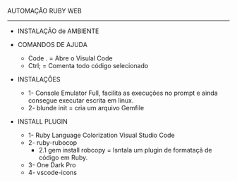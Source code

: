 AUTOMAÇÃO RUBY WEB

---
* INSTALAÇÃO de AMBIENTE


* COMANDOS DE AJUDA

    * Code . = Abre o Visulal Code
    * Ctrl; = Comenta todo código selecionado

* INSTALAÇÔES

    * 1- Console Emulator Full, facilita as execuções no prompt e ainda consegue executar escrita em linux.
    * 2- blunde init = cria um arquivo Gemfile

* INSTALL PLUGIN

    * 1- Ruby Language Colorization Visual Studio Code
    * 2- ruby-rubocop
        * 2.1 gem install robcopy = Isntala um plugin de formataçã de código em Ruby.
    * 3- One Dark Pro
    * 4- vscode-icons
    
